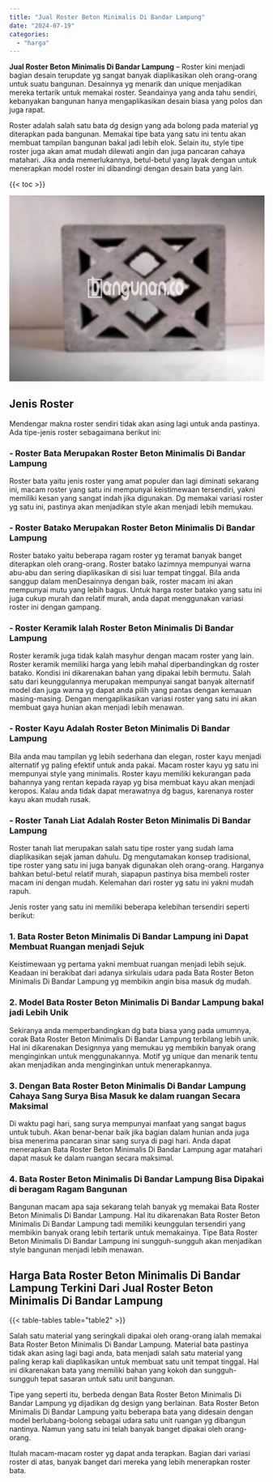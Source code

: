```yaml
---
title: "Jual Roster Beton Minimalis Di Bandar Lampung"
date: "2024-07-19"
categories: 
  - "harga"
---
```


**Jual Roster Beton Minimalis Di Bandar Lampung** – Roster kini menjadi bagian desain terupdate yg sangat banyak diaplikasikan oleh orang-orang untuk suatu bangunan. Desainnya yg menarik dan unique menjadikan mereka tertarik untuk memakai roster. Seandainya yang anda tahu sendiri, kebanyakan bangunan hanya mengaplikasikan desain biasa yang polos dan juga rapat.

Roster adalah salah satu bata dg design yang ada bolong pada material yg diterapkan pada bangunan. Memakai tipe bata yang satu ini tentu akan membuat tampilan bangunan bakal jadi lebih elok. Selain itu, style tipe roster juga akan amat mudah dilewati angin dan juga pancaran cahaya matahari. Jika anda memerlukannya, betul-betul yang layak dengan untuk menerapkan model roster ini dibandingi dengan desain bata yang lain.

{{< toc >}}

![Jual Roster Beton Minimalis Di Bandar Lampung](/images/bata-roster-minimalis-24.png)

## Jenis Roster

Mendengar makna roster sendiri tidak akan asing lagi untuk anda pastinya. Ada tipe-jenis roster sebagaimana berikut ini:

### \- Roster Bata Merupakan Roster Beton Minimalis Di Bandar Lampung

Roster bata yaitu jenis roster yang amat populer dan lagi diminati sekarang ini, macam roster yang satu ini mempunyai keistimewaan tersendiri, yakni memiliki kesan yang sangat indah jika digunakan. Dg memakai variasi roster yg satu ini, pastinya akan menjadikan style akan menjadi lebih memukau.

### \- Roster Batako Merupakan Roster Beton Minimalis Di Bandar Lampung

Roster batako yaitu beberapa ragam roster yg teramat banyak banget diterapkan oleh orang-orang. Roster batako lazimnya mempunyai warna abu-abu dan sering diaplikasikan di sisi luar tempat tinggal. Bila anda sanggup dalam menDesainnya dengan baik, roster macam ini akan mempunyai mutu yang lebih bagus. Untuk harga roster batako yang satu ini juga cukup murah dan relatif murah, anda dapat menggunakan variasi roster ini dengan gampang.

### \- Roster Keramik Ialah Roster Beton Minimalis Di Bandar Lampung

Roster keramik juga tidak kalah masyhur dengan macam roster yang lain. Roster keramik memiliki harga yang lebih mahal diperbandingkan dg roster batako. Kondisi ini dikarenakan bahan yang dipakai lebih bermutu. Salah satu dari keunggulannya merupakan mempunyai sangat banyak alternatif model dan juga warna yg dapat anda pilih yang pantas dengan kemauan masing-masing. Dengan mengaplikasikan variasi roster yang satu ini akan membuat gaya hunian akan menjadi lebih menawan.

### \- Roster Kayu Adalah Roster Beton Minimalis Di Bandar Lampung

Bila anda mau tampilan yg lebih sederhana dan elegan, roster kayu menjadi alternatif yg paling efektif untuk anda pakai. Macam roster kayu yg satu ini mempunyai style yang minimalis. Roster kayu memiliki kekurangan pada bahannya yang rentan kepada rayap yg bisa membuat kayu akan menjadi keropos. Kalau anda tidak dapat merawatnya dg bagus, karenanya roster kayu akan mudah rusak.

### \- Roster Tanah Liat Adalah Roster Beton Minimalis Di Bandar Lampung

Roster tanah liat merupakan salah satu tipe roster yang sudah lama diaplikasikan sejak jaman dahulu. Dg mengutamakan konsep tradisional, tipe roster yang satu ini juga banyak digunakan oleh orang-orang. Harganya bahkan betul-betul relatif murah, siapapun pastinya bisa membeli roster macam ini dengan mudah. Kelemahan dari roster yg satu ini yakni mudah rapuh.

Jenis roster yang satu ini memiliki beberapa kelebihan tersendiri seperti berikut:

### 1\. Bata Roster Beton Minimalis Di Bandar Lampung ini Dapat Membuat Ruangan menjadi Sejuk

Keistimewaan yg pertama yakni membuat ruangan menjadi lebih sejuk. Keadaan ini berakibat dari adanya sirkulais udara pada Bata Roster Beton Minimalis Di Bandar Lampung yg membikin angin bisa masuk dg mudah.

### 2\. Model Bata Roster Beton Minimalis Di Bandar Lampung bakal jadi Lebih Unik

Sekiranya anda memperbandingkan dg bata biasa yang pada umumnya, corak Bata Roster Beton Minimalis Di Bandar Lampung terbilang lebih unik. Hal ini dikarenakan Designnya yang memukau yg membikin banyak orang menginginkan untuk menggunakannya. Motif yg unique dan menarik tentu akan menjadikan anda menginginkan untuk menerapkannya.

### 3\. Dengan Bata Roster Beton Minimalis Di Bandar Lampung Cahaya Sang Surya Bisa Masuk ke dalam ruangan Secara Maksimal

Di waktu pagi hari, sang surya mempunyai manfaat yang sangat bagus untuk tubuh. Akan benar-benar baik jika bagian dalam hunian anda juga bisa menerima pancaran sinar sang surya di pagi hari. Anda dapat menerapkan Bata Roster Beton Minimalis Di Bandar Lampung agar matahari dapat masuk ke dalam ruangan secara maksimal.

### 4\. Bata Roster Beton Minimalis Di Bandar Lampung Bisa Dipakai di beragam Ragam Bangunan

Bangunan macam apa saja sekarang telah banyak yg memakai Bata Roster Beton Minimalis Di Bandar Lampung. Hal itu dikarenakan Bata Roster Beton Minimalis Di Bandar Lampung tadi memiliki keunggulan tersendiri yang membikin banyak orang lebih tertarik untuk memakainya. Tipe Bata Roster Beton Minimalis Di Bandar Lampung ini sungguh-sungguh akan menjadikan style bangunan menjadi lebih menawan.

## Harga Bata Roster Beton Minimalis Di Bandar Lampung Terkini Dari Jual Roster Beton Minimalis Di Bandar Lampung

{{< table-tables table="table2" >}}

Salah satu material yang seringkali dipakai oleh orang-orang ialah memakai Bata Roster Beton Minimalis Di Bandar Lampung. Material bata pastinya tidak akan asing lagi bagi anda, bata menjadi salah satu material yang paling kerap kali diaplikasikan untuk membuat satu unit tempat tinggal. Hal ini dikarenakan bata yang memiliki bahan yang kokoh dan sungguh-sungguh tepat sasaran untuk satu unit bangunan.

Tipe yang seperti itu, berbeda dengan Bata Roster Beton Minimalis Di Bandar Lampung yg dijadikan dg design yang berlainan. Bata Roster Beton Minimalis Di Bandar Lampung yaitu beberapa bata yang didesain dengan model berlubang-bolong sebagai udara satu unit ruangan yg dibangun nantinya. Namun yang satu ini telah banyak banget dipakai oleh orang-orang.

Itulah macam-macam roster yg dapat anda terapkan. Bagian dari variasi roster di atas, banyak banget dari mereka yang lebih menerapkan roster bata.
